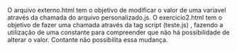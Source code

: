 O arquivo externo.html tem o objetivo de modificar o valor de uma variavel através 
da chamada do arquivo personalizado.js.
O exercicio2.html tem o objetivo de fazer uma chamada através da tag script (teste.js) , fazendo a utilização
de uma constante para compreender que não há possibilidade de alterar o valor. Contante não 
possibilita essa mudança. 

